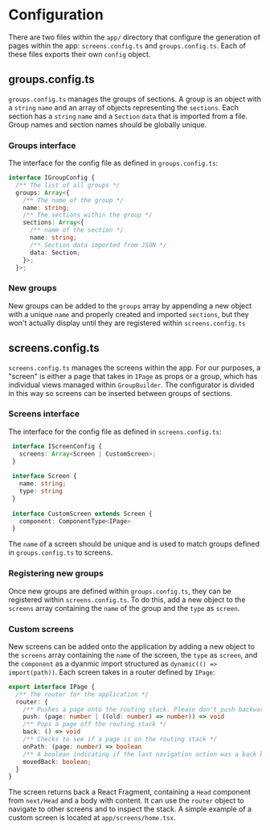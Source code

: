 # Configuration

There are two files within the `app/` directory that configure the generation of pages within the app: `screens.config.ts` and `groups.config.ts`. Each of these files exports their own `config` object.

## groups.config.ts

`groups.config.ts` manages the groups of sections. A group is an object with a `string` `name` and an array of objects representing the `sections`. Each section has a `string` `name` and a `Section` `data` that is imported from a file. Group names and section names should be globally unique.

### Groups interface

The interface for the config file as defined in `groups.config.ts`:

```typescript
interface IGroupConfig {
  /** The list of all groups */
  groups: Array<{
    /** The name of the group */
    name: string;
    /** The sections within the group */
    sections: Array<{
      /** name of the section */
      name: string;
      /** Section data imported from JSON */
      data: Section;
    }>;
  }>;
```

### New groups

New groups can be added to the `groups` array by appending a new object with a unique `name` and properly created and imported `sections`, but they won't actually display until they are registered within `screens.config.ts`

## screens.config.ts

`screens.config.ts` manages the screens within the app. For our purposes, a "screen" is either a page that takes in `IPage` as props or a group, which has individual views managed within `GroupBuilder`. The configurator is divided in this way so screens can be inserted between groups of sections.

### Screens interface

The interface for the config file as defined in `screens.config.ts`:

```typescript
 interface IScreenConfig {
   screens: Array<Screen | CustomScreen>;
 }
 
 interface Screen {
   name: string;
   type: string
 }
 
 interface CustomScreen extends Screen {
   component: ComponentType<IPage>
 }
```

The `name` of a screen should be unique and is used to match groups defined in `groups.config.ts` to screens.

### Registering new groups

Once new groups are defined within `groups.config.ts`, they can be registered within `screens.config.ts`. To do this, add a new object to the `screens` array containing the `name` of the group and the `type` as `screen`.

### Custom screens

New screens can be added onto the application by adding a new object to the `screens` array containing the `name` of the screen, the `type` as `screen`, and the `component` as a dyanmic import structured as `dynamic(() => import(path))`. Each screen takes in a router defined by `IPage`:

```typescript
export interface IPage {
  /** The router for the application */
  router: {
    /** Pushes a page onto the routing stack. Please don't push backwards. */
    push: (page: number | ((old: number) => number)) => void
    /** Pops a page off the routing stack */
    back: () => void
    /** Checks to see if a page is on the routing stack */
    onPath: (page: number) => boolean
    /** A boolean indicating if the last navigation action was a back button press */
    movedBack: boolean;
  }
}
```

The screen returns back a React Fragment, containing a `Head` component from `next/Head` and a body with content. It can use the `router` object to navigate to other screens and to inspect the stack. A simple example of a custom screen is located at `app/screens/home.tsx`.
